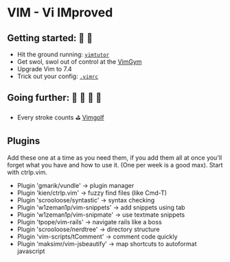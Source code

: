 # VIM - Vi IMproved

## Getting started: :snail: :turtle:

+ Hit the ground running: [`vimtutor`][vimtutor]
+ Get swol, swol out of control at the [VimGym][vim-gym]
+ Upgrade Vim to 7.4
+ Trick out your config: [`.vimrc`][vimrc]

[vim-gym]: ./part1/vim-gym.md
[vimtutor]: ./part1/vimtutor.md
[vimrc]: ./part1/vimrc.md

## Going further: :racehorse: :horse: :rabbit: :horse_racing:

+ Every stroke counts :golf: [Vimgolf][vimgolf]

[vimgolf]: http://vimgolf.com

## Plugins

Add these one at a time as you need them, if you add them all at once
you'll forget what you have and how to use it. (One per week is a good
max). Start with ctrlp.vim.

+ Plugin 'gmarik/vundle' -> plugin manager
+ Plugin 'kien/ctrlp.vim' -> fuzzy find files (like Cmd-T)
+ Plugin 'scrooloose/syntastic' -> syntax checking
+ Plugin 'w1zeman1p/vim-snippets' -> add snippets using tab
+ Plugin 'w1zeman1p/vim-snipmate' -> use textmate snippets
+ Plugin 'tpope/vim-rails' -> navigate rails like a boss
+ Plugin 'scrooloose/nerdtree' -> directory structure
+ Plugin 'vim-scripts/tComment' -> comment code quickly
+ Plugin 'maksimr/vim-jsbeautify' -> map shortcuts to autoformat javascript
